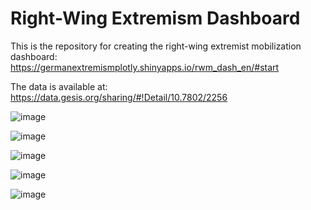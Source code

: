 # Right-Wing Extremism Dashboard

This is the repository for creating the right-wing extremist mobilization dashboard:
https://germanextremismplotly.shinyapps.io/rwm_dash_en/#start

The data is available at: 
https://data.gesis.org/sharing/#!Detail/10.7802/2256

![image](https://github.com/user-attachments/assets/669e8386-000c-42b4-98a0-65796f95960a)

![image](https://github.com/user-attachments/assets/d4a56f9a-f1b9-4e57-92cf-aa2ee758e1f3)

![image](https://github.com/user-attachments/assets/ba182d15-9167-4aa2-9c77-ea6ca47648e2)

![image](https://github.com/user-attachments/assets/6259e84d-2729-4a7e-b30e-5a219c2e6d9d)

![image](https://github.com/user-attachments/assets/0bfb0c97-f55a-4c21-8594-180b83c3487d)

